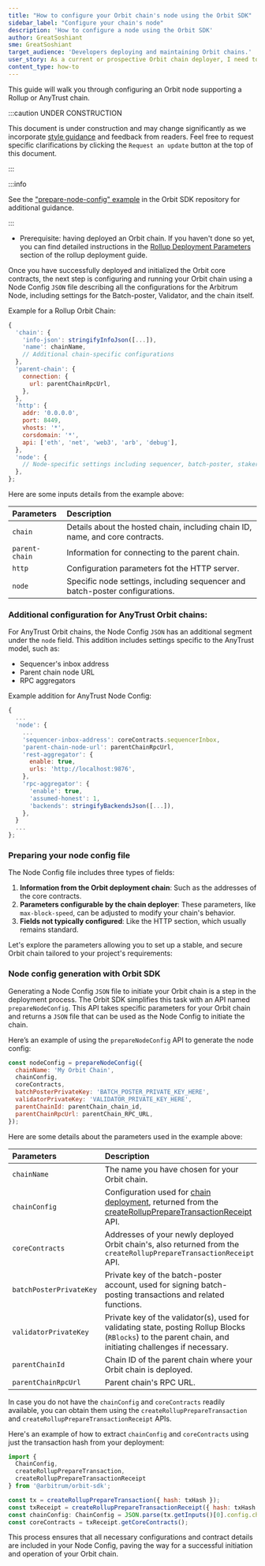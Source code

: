 ```yaml
---
title: "How to configure your Orbit chain's node using the Orbit SDK"
sidebar_label: "Configure your chain's node"
description: 'How to configure a node using the Orbit SDK'
author: GreatSoshiant
sme: GreatSoshiant
target_audience: 'Developers deploying and maintaining Orbit chains.'
user_story: As a current or prospective Orbit chain deployer, I need to understand how to configure a node using the Orbit SDK.
content_type: how-to
---
```


This guide will walk you through configuring an Orbit node supporting a <a data-quicklook-from="arbitrum-rollup-chain">Rollup</a> or <a data-quicklook-from="arbitrum-anytrust-chain">AnyTrust</a> chain.

:::caution UNDER CONSTRUCTION

This document is under construction and may change significantly as we incorporate [style guidance](/for-devs/contribute#document-type-conventions) and feedback from readers. Feel free to request specific clarifications by clicking the `Request an update` button at the top of this document.

:::


:::info

See the ["prepare-node-config" example](https://github.com/OffchainLabs/arbitrum-orbit-sdk/tree/main/examples/prepare-node-config) in the Orbit SDK repository for additional guidance.

:::

- Prerequisite: having deployed an Orbit chain. If you haven't done so yet, you can find detailed instructions in the [Rollup Deployment Parameters](orbit-sdk-deploying-rollup-chain) section of the rollup deployment guide.

Once you have successfully deployed and initialized the Orbit core contracts, the next step is configuring and running your Orbit chain using a Node Config `JSON` file describing all the configurations for the Arbitrum Node, including settings for the Batch-poster, Validator, and the chain itself.

Example for a Rollup Orbit Chain:

```js
{
  'chain': {
    'info-json': stringifyInfoJson([...]),
    'name': chainName,
    // Additional chain-specific configurations
  },
  'parent-chain': {
    connection: {
      url: parentChainRpcUrl,
    },
  },
  'http': {
    addr: '0.0.0.0',
    port: 8449,
    vhosts: '*',
    corsdomain: '*',
    api: ['eth', 'net', 'web3', 'arb', 'debug'],
  },
  'node': {
    // Node-specific settings including sequencer, batch-poster, staker configurations
  },
};
```
Here are some inputs details from the example above:

| Parameters     | Description                                                                   |
| :------------- | :---------------------------------------------------------------------------- |
| `chain`        | Details about the hosted chain, including chain ID, name, and core contracts. |
| `parent-chain` | Information for connecting to the parent chain.                               |
| `http`         | Configuration parameters fot the HTTP server.                                 |
| `node`         | Specific node settings, including sequencer and batch-poster configurations.  |

### Additional configuration for AnyTrust Orbit chains:

For AnyTrust Orbit chains, the Node Config `JSON` has an additional segment under the `node` field. This addition includes settings specific to the AnyTrust model, such as:
- Sequencer's inbox address
- Parent chain node URL
- RPC aggregators

Example addition for AnyTrust Node Config:

```js
{
  ...
  'node': {
    ...
    'sequencer-inbox-address': coreContracts.sequencerInbox,
    'parent-chain-node-url': parentChainRpcUrl,
    'rest-aggregator': {
      enable: true,
      urls: 'http://localhost:9876',
    },
    'rpc-aggregator': {
      'enable': true,
      'assumed-honest': 1,
      'backends': stringifyBackendsJson([...]),
    },
  }
  ...
};
```

### Preparing your node config file

The Node Config file includes three types of fields:

1. **Information from the Orbit deployment chain**: Such as the addresses of the core contracts.
2. **Parameters configurable by the chain deployer**: These parameters, like `max-block-speed`, can be adjusted to modify your chain's behavior.
3. **Fields not typically configured**: Like the HTTP section, which usually remains standard.

Let's explore the parameters allowing you to set up a stable, and secure Orbit chain tailored to your project's requirements:

### Node config generation with Orbit SDK

Generating a Node Config `JSON` file to initiate your Orbit chain is a step in the deployment process. The Orbit SDK simplifies this task with an API named `prepareNodeConfig`. This API takes specific parameters for your Orbit chain and returns a `JSON` file that can be used as the Node Config to initiate the chain.

Here’s an example of using the `prepareNodeConfig` API to generate the node config:

```js
const nodeConfig = prepareNodeConfig({
  chainName: 'My Orbit Chain',
  chainConfig,
  coreContracts,
  batchPosterPrivateKey: 'BATCH_POSTER_PRIVATE_KEY_HERE',
  validatorPrivateKey: 'VALIDATOR_PRIVATE_KEY_HERE',
  parentChainId: parentChain_chain_id,
  parentChainRpcUrl: parentChain_RPC_URL,
});
```
Here are some details about the parameters used in the example above:

| Parameters                | Description                                                                                                                                                                                                                           |
| :------------------------ | :------------------------------------------------------------------------------------------------------------------------------------------------------------------------------------------------------------------------------------ |
| `chainName`               | The name you have chosen for your Orbit chain.                                                                                                                                                                                        |
| `chainConfig`             | Configuration used for [chain deployment](orbit-sdk-deploying-rollup-chain#4-chainconfig), returned from the [createRollupPrepareTransactionReceipt](orbit-sdk-deploying-rollup-chain#createrolluppreparetransactionrequest-api) API. |
| `coreContracts`           | Addresses of your newly deployed Orbit chain's, also returned from the `createRollupPrepareTransactionReceipt` API.                                                                                                                   |
| `batchPosterPrivateKey  ` | Private key of the batch-poster account, used for signing batch-posting transactions and related functions.                                                                                                                           |
| `validatorPrivateKey`     | Private key of the validator(s), used for validating state, posting Rollup Blocks (`RBlocks`) to the parent chain, and initiating challenges if necessary.                                                                            |
| `parentChainId`           | Chain ID of the parent chain where your Orbit chain is deployed.                                                                                                                                                                      |
| `parentChainRpcUrl`       | Parent chain's RPC URL.                                                                                                                                                                                                               |

In case you do not have the `chainConfig` and `coreContracts` readily available, you can obtain them using the `createRollupPrepareTransaction` and `createRollupPrepareTransactionReceipt` APIs.

Here's an example of how to extract `chainConfig` and `coreContracts` using just the transaction hash from your deployment:

```js
import {
  ChainConfig,
  createRollupPrepareTransaction,
  createRollupPrepareTransactionReceipt
} from '@arbitrum/orbit-sdk';

const tx = createRollupPrepareTransaction({ hash: txHash });
const txReceipt = createRollupPrepareTransactionReceipt({ hash: txHash });
const chainConfig: ChainConfig = JSON.parse(tx.getInputs()[0].config.chainConfig);
const coreContracts = txReceipt.getCoreContracts();
```

This process ensures that all necessary configurations and contract details are included in your Node Config, paving the way for a successful initiation and operation of your Orbit chain.
